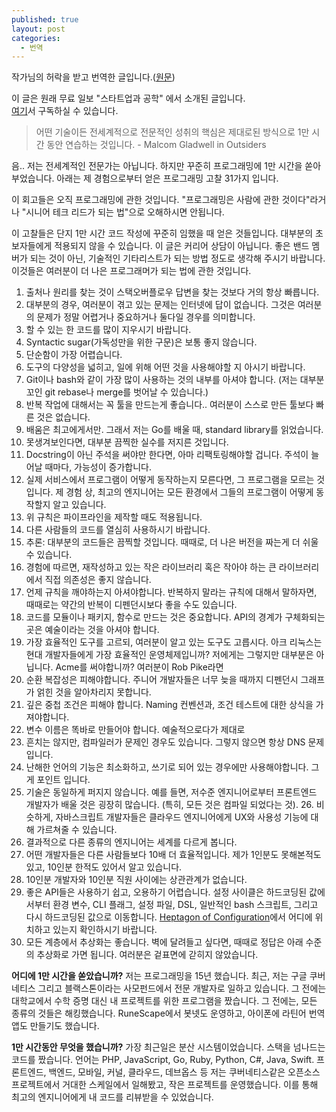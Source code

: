 ```yaml
---
published: true
layout: post
categories:
  - 번역
---
```


작가님의 허락을 받고 번역한 글입니다.([원문](https://dev.to/mrick/reflections-on-10-000-hours-of-programming-ge4))

이 글은 원래 무료 일보 "스타트업과 공학" 에서 소개된 글입니다.  
[여기](https://matt-rickard.com/subscribe/*)서 구독하실 수 있습니다.

> 어떤 기술이든 전세계적으로 전문적인 성취의 핵심은 제대로된 방식으로 1만 시간 동안 연습하는 것입니다. - Malcom Gladwell in Outsiders

음.. 저는 전세계적인 전문가는 아닙니다. 하지만 꾸준히 프로그래밍에 1만 시간을 쏟아부었습니다. 아래는 제 경험으로부터 얻은 프로그래밍 고찰 31가지 입니다.

이 회고들은 오직 프로그래밍에 관한 것입니다. "프로그래밍은 사람에 관한 것이다"라거나 "시니어 테크 리드가 되는 법"으로 오해하시면 안됩니다.

이 고찰들은 단지 1만 시간 코드 작성에 꾸준히 임했을 때 얻은 것들입니다. 대부분의 초보자들에게 적용되지 않을 수 있습니다. 이 글은 커리어 상담이 아닙니다. 좋은 밴드 멤버가 되는 것이 아닌, 기술적인 기타리스트가 되는 방법 정도로 생각해 주시기 바랍니다. 이것들은 여러분이 더 나은 프로그래머가 되는 법에 관한 것입니다.

1. 출처나 원리를 찾는 것이 스택오버플로우 답변을 찾는 것보다 거의 항상 빠릅니다.
2. 대부분의 경우, 여러분이 겪고 있는 문제는 인터넷에 답이 없습니다. 그것은 여러분의 문제가 정말 어렵거나 중요하거나 둘다일 경우를 의미합니다.
3. 할 수 있는 한 코드를 많이 지우시기 바랍니다.
4. Syntactic sugar(가독성만을 위한 구문)은 보통 좋지 않습니다.
5. 단순함이 가장 어렵습니다.
6. 도구의 다양성을 넓히고, 일에 위해 어떤 것을 사용해야할 지 아시기 바랍니다.
7. Git이나 bash와 같이 가장 많이 사용하는 것의 내부를 아셔야 합니다. (저는 대부분 꼬인 git rebase나 merge를 벗어날 수 있습니다.)
8. 반복 작업에 대해서는 꼭 툴을 만드는게 좋습니다.. 여러분이 스스로 만든 툴보다 빠른 것은 없습니다.
9. 배움은 최고에게서만. 그래서 저는 Go를 배울 때, standard library를 읽었습니다.
10. 못생겨보인다면, 대부분 끔찍한 실수를 저지른 것입니다.
11. Docstring이 아닌 주석을 써야만 한다면, 아마 리팩토링해야할 겁니다. 주석이 늘어날 때마다, 가능성이 증가합니다.
12. 실제 서비스에서 프로그램이 어떻게 동작하는지 모른다면, 그 프로그램을 모르는 것입니다. 제 경험 상, 최고의 엔지니어는 모든 환경에서 그들의 프로그램이 어떻게 동작할지 알고 있습니다.
13. 위 규칙은 파이프라인을 제작할 때도 적용됩니다.
14. 다른 사람들의 코드를 열심히 사용하시기 바랍니다.
15. 추론: 대부분의 코드들은 끔찍할 것입니다. 때때로, 더 나은 버전을 짜는게 더 쉬울 수 있습니다.
16. 경험에 따르면, 재작성하고 있는 작은 라이브러리 혹은 작아야 하는 큰 라이브러리에서 직접 의존성은 좋지 않습니다.
17. 언제 규칙을 깨야하는지 아셔야합니다. 반복하지 말라는 규칙에 대해서 말하자면, 때때로는 약간의 반복이 디펜던시보다 좋을 수도 있습니다.
18. 코드를 모듈이나 패키지, 함수로 만드는 것은 중요합니다. API의 경계가 구체화되는 곳은 예술이라는 것을 아셔야 합니다.
19. 가장 효율적인 도구를 고르되, 여러분이 알고 있는 도구도 고릅시다. 아크 리눅스는 현대 개발자들에게 가장 효율적인 운영체제입니까? 저에게는 그렇지만 대부분은 아닙니다. Acme를 써야합니까? 여러분이 Rob Pike라면
20. 순환 복잡성은 피해야합니다. 주니어 개발자들은 너무 늦을 때까지 디펜던시 그래프가 얽힌 것을 알아차리지 못합니다.
21. 깊은 중첩 조건은 피해야 합니다. Naming 컨벤션과, 조건 테스트에 대한 상식을 가져야합니다.
22. 변수 이름은 똑바로 만들어야 합니다. 예술적으로다가 제대로
23. 흔치는 않지만, 컴파일러가 문제인 경우도 있습니다. 그렇지 않으면 항상 DNS 문제입니다.
24. 난해한 언어의 기능은 최소화하고, 쓰기로 되어 있는 경우에만 사용해야합니다. 그게 포인트 입니다.
25. 기술은 동일하게 퍼지지 않습니다. 예를 들면, 저수준 엔지니어로부터 프론트엔드 개발자가 배울 것은 굉장히 많습니다. (특히, 모든 것은 컴파일 되었다는 것). 26. 비슷하게, 자바스크립트 개발자들은 클라우드 엔지니어에게 UX와 사용성 기능에 대해 가르쳐줄 수 있습니다.
26. 결과적으로 다른 종류의 엔지니어는 세계를 다르게 봅니다.
27. 어떤 개발자들은 다른 사람들보다 10배 더 효율적입니다. 제가 1인분도 못해본적도 있고, 10인분 한적도 있어서 알고 있습니다.
28. 10인분 개발자와 10인분 직원 사이에는 상관관계가 없습니다.
29. 좋은 API들은 사용하기 쉽고, 오용하기 어렵습니다.
설정 사이클은 하드코딩된 값에서부터 환경 변수, CLI 플래그, 설정 파일, DSL, 일반적인 bash 스크립트, 그리고 다시 하드코딩된 값으로 이동합니다. [Heptagon of Configuration](https://matt-rickard.com/heptagon-of-configuration/)에서 어디에 위치하고 있는지 확인하시기 바랍니다.
30. 모든 계층에서 추상화는 좋습니다. 벽에 달려들고 싶다면, 때때로 정답은 아래 수준의 추상화로 가면 됩니다. 여러분은 겉표면에 갇히지 않았습니다.


**어디에 1만 시간을 쏟았습니까?** 저는 프로그래밍을 15년 했습니다. 최근, 저는 구글 쿠버네티스 그리고 블랙스톤이라는 사모펀드에서 전문 개발자로 일하고 있습니다. 그 전에는 대학교에서 수학 증명 대신 내 프로젝트를 위한 프로그램을 짰습니다. 그 전에는, 모든 종류의 것들은 해킹했습니다. RuneScape에서 봇넷도 운영하고, 아이폰에 라틴어 번역 앱도 만들기도 했습니다.

**1만 시간동안 무엇을 했습니까?** 가장 최근일은 분산 시스템이었습니다. 스택을 넘나드는 코드를 짰습니다. 언어는 PHP, JavaScript, Go, Ruby, Python, C#, Java, Swift. 프론트엔드, 백엔드, 모바일, 커널, 클라우드, 데브옵스 등 저는 쿠버네티스같은 오픈소스 프로젝트에서 거대한 스케일에서 일해봤고, 작은 프로젝트를 운영했습니다. 이를 통해 최고의 엔지니어에게 내 코드를 리뷰받을 수 있었습니다.
